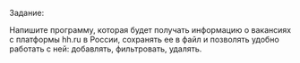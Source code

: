 Задание:


Напишите программу, которая будет получать информацию о вакансиях с платформы hh.ru 
в России, сохранять ее в файл и позволять удобно работать с ней: 
добавлять, фильтровать, удалять.